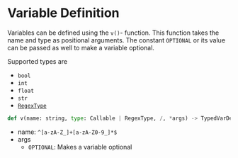# Variable Definition

Variables can be defined using the `v()`- function. This function takes the name and type as positional arguments. The constant `OPTIONAL` or its value can be passed as well to make a variable optional.

Supported types are
- `bool`
- `int`
- `float`
- `str`
- [`RegexType`](./regex)

```python
def v(name: string, type: Callable | RegexType, /, *args) -> TypedVarDefinition
```
- name: `^[a-zA-Z_]+[a-zA-Z0-9_]*$`
- args
    - `OPTIONAL`: Makes a variable optional
